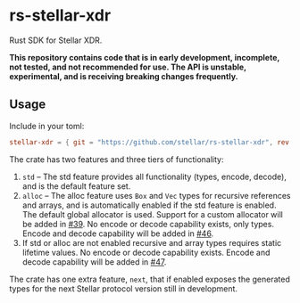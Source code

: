 # rs-stellar-xdr
Rust SDK for Stellar XDR.

**This repository contains code that is in early development, incomplete, not tested, and not recommended for use. The API is unstable, experimental, and is receiving breaking changes frequently.**

## Usage

Include in your toml:

```toml
stellar-xdr = { git = "https://github.com/stellar/rs-stellar-xdr", rev = "..." }
```

The crate has two features and three tiers of functionality:

1. `std` – The std feature provides all functionality (types, encode, decode), and is the default feature set.
2. `alloc` – The alloc feature uses `Box` and `Vec` types for recursive references and arrays, and is automatically enabled if the std feature is enabled. The default global allocator is used. Support for a custom allocator will be added in [#39]. No encode or decode capability exists, only types. Encode and decode capability will be added in [#46].
3. If std or alloc are not enabled recursive and array types requires static lifetime values. No encode or decode capability exists. Encode and decode capability will be added in [#47].

The crate has one extra feature, `next`, that if enabled exposes the generated types for the next Stellar protocol version still in development.

[#39]: https://github.com/stellar/rs-stellar-xdr/issues/39
[#46]: https://github.com/stellar/rs-stellar-xdr/issues/46
[#47]: https://github.com/stellar/rs-stellar-xdr/issues/47
